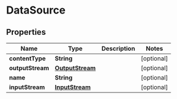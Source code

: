 
# DataSource

## Properties
Name | Type | Description | Notes
------------ | ------------- | ------------- | -------------
**contentType** | **String** |  |  [optional]
**outputStream** | [**OutputStream**](OutputStream.md) |  |  [optional]
**name** | **String** |  |  [optional]
**inputStream** | [**InputStream**](InputStream.md) |  |  [optional]



